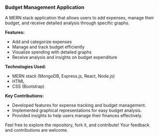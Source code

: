 ### Budget Management Application

A MERN stack application that allows users to add expenses, manage their budget, and receive detailed analysis through specific graphs.

**Features:**
- Add and categorize expenses
- Manage and track budget efficiently
- Visualize spending with detailed graphs
- Receive analysis and insights on budget expenditure

**Technologies Used:**
- MERN stack (MongoDB, Express.js, React, Node.js)
- HTML
- CSS (Bootstrap)

**Key Contributions:**
- Developed features for expense tracking and budget management.
- Implemented graphical representations for easy budget analysis.
- Provided insights to help users manage their finances effectively.

Feel free to explore the repository, fork it, and contribute! Your feedback and contributions are welcome.
